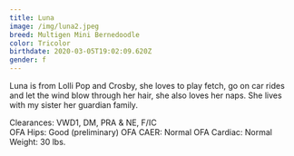 ```yaml
---
title: Luna
image: /img/luna2.jpeg
breed: Multigen Mini Bernedoodle
color: Tricolor
birthdate: 2020-03-05T19:02:09.620Z
gender: f
---
```


Luna is from Lolli Pop and Crosby, she loves to play fetch, go on car rides and let the wind blow through her hair, she also loves her naps. She lives with my sister her guardian family.

Clearances: VWD1, DM, PRA & NE, F/IC\
OFA Hips: Good (preliminary) OFA CAER: Normal OFA Cardiac: Normal\
Weight: 30 lbs.
